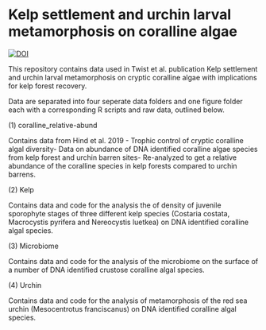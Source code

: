 # Kelp settlement and urchin larval metamorphosis on coralline algae 

[![DOI](https://zenodo.org/badge/302171953.svg)](https://zenodo.org/badge/latestdoi/302171953)

This repository contains data used in Twist et al. publication Kelp settlement and urchin larval metamorphosis on cryptic coralline algae with implications for kelp forest recovery.

Data are separated into four seperate data folders and one figure folder each with a corresponding R scripts and raw data, outlined below.

(1) coralline_relative-abund 

Contains data from Hind et al. 2019 - Trophic control of cryptic coralline algal diversity- Data on abundance of DNA identified coralline algae species from kelp forest and urchin barren sites- Re-analyzed to get a relative abundance of the coralline species in kelp forests compared to urchin barrens.

(2) Kelp

Contains data and code for the analysis the of density of juvenile sporophyte stages of three different kelp species (Costaria costata, Macrocystis pyrifera and Nereocystis luetkea) on DNA identified coralline algal species.

(3) Microbiome

Contains data and code for the analysis of the microbiome on the surface of a number of DNA identified crustose coralline algal species.

(4) Urchin

Contains data and code for the analysis of metamorphosis of the red sea urchin (Mesocentrotus franciscanus) on DNA identified coralline algal species.
